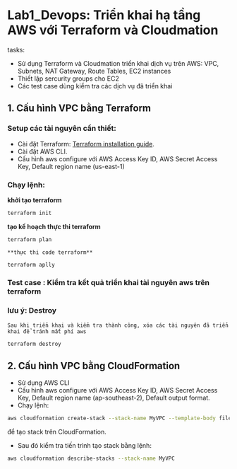 # Lab1_Devops: Triển khai hạ tầng AWS với Terraform và Cloudmation
tasks: 
- Sử dụng Terraform và Cloudmation triển khai dịch vụ trên AWS: VPC, Subnets, NAT Gateway, Route Tables, EC2 instances
- Thiết lập sercurity groups cho EC2
- Các test case dùng kiểm tra các dịch vụ đã triển khai

## 1. Cấu hình VPC bằng Terraform 
  ### Setup các tài nguyên cần thiết:
  + Cài đặt Terraform: [Terraform installation guide](https://learn.hashicorp.com/tutorials/terraform/install-cli).  
  + Cài đặt AWS CLI. 
  + Cấu hình aws configure với AWS Access Key ID, AWS Secret Access Key, Default region name (us-east-1)

  ### Chạy lệnh:
  **khởi tạo terraform**
  ```bash
  terraform init
  ```
  **tạo kế hoạch thực thi terraform**
  ```bash
  terraform plan
  ```
    **thực thi code terraform**
  ```bash
  terraform aplly
  ```
  ### Test case : Kiểm tra kết quả triển khai tài nguyên aws trên terraform 
  ### lưu ý: Destroy
    Sau khi triển khai và kiểm tra thành công, xóa các tài nguyên đã triển khai để tránh mất phí aws
  ```bash
  terraform destroy
  ```
## 2. Cấu hình VPC bằng CloudFormation
  + Sử dụng AWS CLI
  + Cấu hình aws configure với AWS Access Key ID, AWS Secret Access Key, Default region name (ap-southeast-2), Default output format.
  + Chạy lệnh:
  ```bash
  aws cloudformation create-stack --stack-name MyVPC --template-body file://CloudFormation_VPC.yaml
  ```
  để tạo stack trên CloudFormation.
  + Sau đó kiểm tra tiến trình tạo stack bằng lệnh:
  ```bash
  aws cloudformation describe-stacks --stack-name MyVPC
  ```
